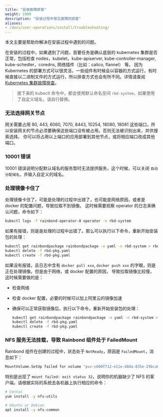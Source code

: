 ```yaml
---
title: "安装故障排查"
weight: 1999
description: "安装过程中常见故障的排查"
aliases:
- /docs/user-operations/install/troubleshooting/
---
```


本文主要是帮助你解决在安装过程中遇到的问题。

在安装的过程中，如果遇到了问题，首要任务是确认底层的 kubernetes 集群是否正常，包括检查 nodes，kubelet，kube-apiserver, kube-controller-manager, kube-schedler，coredns, 网络插件（比如：calico, flannel） 等。
因为 Kubernetes 的部署方式可以很灵活，一些组件有时候会以容器的方式运行，有时候直接以二进制文件的方式运行，所以排查方式也会有所不同。详情请查阅 [Kubernetes 集群故障排查](https://kubernetes.io/docs/tasks/debug-application-cluster/debug-cluster/)。

> 接下来的 kubectl 命令中，都会使用默认命名空间 `rbd-system`，如果使用了自定义域名，请自行替换。

### 无法选择网关节点

网关需要占用 80, 443, 6060, 7070, 8443, 10254, 18080, 18081 这些端口，所以安装网关的节点必须要确保这些端口没有被占用。否则无法被识别出来，并供搜索选择。
你可以将占用以上端口的应用部署到其他节点，或将相应端口改成其他端口。

### 10001 错误

10001 错误说明分配默认域名的服务暂时无法提供服务，这个时候，可以关闭 `自动分配域名`，并输入自定义的域名。

### 处理镜像卡住了

处理镜像卡住了，可能是处理的过程中出错了，也可能是网络原因，或者是 docker 的配置问题，导致拉取不到镜像。
这时候需要观察 operator 的日志来确认问题，命令如下：

```bash
kubectl logs -f rainbond-operator-0 operator -n rbd-system
```

如果有报错，则是是处理的过程中出错了。那么可以执行以下命令，重新开始安装包的处理：

```bash
kubectl get rainbondpackage rainbondpackage -o yaml -n rbd-system > rbd-pkg.yaml
kubectl delete -f rbd-pkg.yaml
kubectl create -f rbd-pkg.yaml
```

如果没有报错，且日志中含有 `docker pull xxx`, `docker push xxx` 的字眼，则是正在处理镜像。但是由于网络，或 docker 配置的原因，
导致拉取镜像比较慢，这时候需要做的是：

- 检查网络
- 检查 docker 配置，必要的时候可以加上阿里云的镜像加速
- 确保可以正常获取镜像后，执行以下命令，重新开始安装包的处理：

    ```bash
    kubectl get rainbondpackage rainbondpackage -o yaml -n rbd-system > rbd-pkg.yaml
    kubectl delete -f rbd-pkg.yaml
    kubectl create -f rbd-pkg.yaml
    ```

### NFS 服务无法挂载，导致 Rainbond 组件处于 FailedMount

Rainbond 组件在创建的过程中，状态处于 `NotReady`，原因是 `FailedMount`，消息如下：

```bash
MountVolume.SetUp failed for volume "pvc-c600f712-e11e-48da-835e-29bca056f253" : mount failed: exit status 32 Mounting command: systemd-run Mounting arguments: --description=Kubernetes transient mount for /var/lib/kubelet/pods/595230c2-6354-4fd3-8122-0a20b4a1c223/volumes/kubernetes.io~nfs/pvc-c600f712-e11e-48da-835e-29bca056f253 --scope -- mount -t nfs 10.97.58.170:/export/pvc-c600f712-e11e-48da-835e-29bca056f253 /var/lib/kubelet/pods/595230c2-6354-4fd3-8122-0a20b4a1c223/volumes/kubernetes.io~nfs/pvc-c600f712-e11e-48da-835e-29bca056f253 Output: Running scope as unit: run-r599b201f5404416cbead03d30b6029be.scope mount: wrong fs type, bad option, bad superblock on 10.97.58.170:/export/pvc-c600f712-e11e-48da-835e-29bca056f253, missing codepage or helper program, or other error (for several filesystems (e.g. nfs, cifs) you might need a /sbin/mount.<type> helper program) In some cases useful info is found in syslog - try dmesg | tail or so.
```

特别是出现了 `mount failed: exit status 32`，说明你的机器缺少了 NFS 的客户端。请根据实际的系统去各机器上执行相应的命令：

```bash
# Centos
yum install -y nfs-utils

# Ubuntu or Debian
apt install -y nfs-common
```

